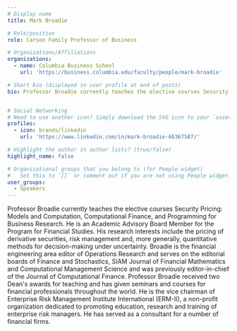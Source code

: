 ```yaml
---
# Display name
title: Mark Broadie

# Role/position
role: Carson Family Professor of Business

# Organizations/Affiliations
organizations:
  - name: Columbia Business School
    url: 'https://business.columbia.edu/faculty/people/mark-broadie'

# Short bio (displayed in user profile at end of posts)
bio: Professor Broadie currently teaches the elective courses Security Pricing: Models and Computation, Computational Finance, and Programming for Business Research. He is an Academic Advisory Board Member for the Program for Financial Studies.


# Social Networking
# Need to use another icon? Simply download the SVG icon to your `assets/media/icons/` folder.
profiles:
  - icon: brands/linkedin
    url: 'https://www.linkedin.com/in/mark-broadie-66367587/'

# Highlight the author in author lists? (true/false)
highlight_name: false

# Organizational groups that you belong to (for People widget)
#   Set this to `[]` or comment out if you are not using People widget.
user_groups:
  - Speakers
---
```


Professor Broadie currently teaches the elective courses Security Pricing: Models and Computation, Computational Finance, and Programming for Business Research. He is an Academic Advisory Board Member for the Program for Financial Studies. His research interests include the pricing of derivative securities, risk management and, more generally, quantitative methods for decision-making under uncertainty. Broadie is the financial engineering area editor of Operations Research and serves on the editorial boards of Finance and Stochastics, SIAM Journal of Financial Mathematics and Computational Management Science and was previously editor-in-chief of the Journal of Computational Finance. Professor Broadie received two Dean's awards for teaching and has given seminars and courses for financial professionals throughout the world. He is the vice chairman of Enterprise Risk Management Institute International (ERM-II), a non-profit organization dedicated to promoting education, research and training of enterprise risk managers. He has served as a consultant for a number of financial firms.
